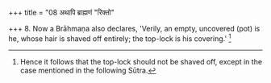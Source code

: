 +++
title = "08 अथापि ब्राह्मणं \"रिक्तो"

+++
8. Now a Brāhmaṇa also declares, 'Verily, an empty, uncovered (pot) is he, whose hair is shaved off entirely; the top-lock is his covering.' [^6] 


[^6]:  Hence it follows that the top-lock should not be shaved off, except in the case mentioned in the following Sūtra.
